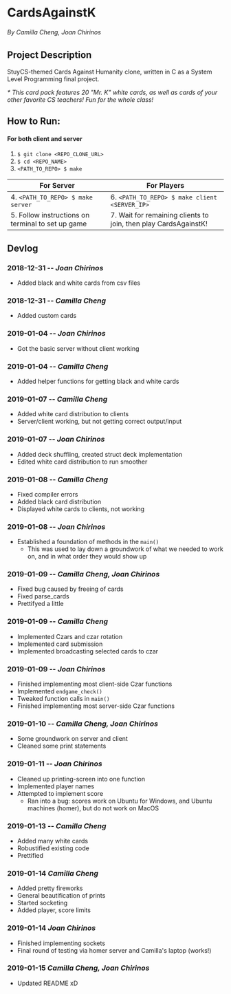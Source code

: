 # CardsAgainstK
###### By Camilla Cheng, Joan Chirinos

## Project Description
StuyCS-themed Cards Against Humanity clone, written in C as a System Level Programming final project.

*\* This card pack features 20 "Mr. K" white cards, as well as cards of your other favorite CS teachers! Fun for the whole class!*

## How to Run:
#### For both client and server
1. ```$ git clone <REPO_CLONE_URL>```
2. ```$ cd <REPO_NAME>```
3. ```<PATH_TO_REPO> $ make```

|                     For Server                    |                           For Players                           |
| ------------------------------------------------- | --------------------------------------------------------------- |
|       4.  ```<PATH_TO_REPO> $ make server```      |        6. ```<PATH_TO_REPO> $ make client <SERVER_IP>```        |
| 5. Follow instructions on terminal to set up game | 7. Wait for remaining clients to join, then play CardsAgainstK! |

## Devlog
### 2018-12-31 -- _Joan Chirinos_
- Added black and white cards from csv files
### 2018-12-31 -- _Camilla Cheng_
- Added custom cards
### 2019-01-04 -- _Joan Chirinos_
- Got the basic server without client working
### 2019-01-04 -- _Camilla Cheng_
- Added helper functions for getting black and white cards
### 2019-01-07 -- _Camilla Cheng_
- Added white card distribution to clients
- Server/client working, but not getting correct output/input
### 2019-01-07 -- _Joan Chirinos_
- Added deck shuffling, created struct deck implementation
- Edited white card distribution to run smoother
### 2019-01-08 -- _Camilla Cheng_
- Fixed compiler errors
- Added black card distribution
- Displayed white cards to clients, not working
### 2019-01-08 -- _Joan Chirinos_
- Established a foundation of methods in the ```main()```
  - This was used to lay down a groundwork of what we needed to work on, and in what order they would show up
### 2019-01-09 -- _Camilla Cheng, Joan Chirinos_
- Fixed bug caused by freeing of cards
- Fixed parse_cards
- Prettifyed a little
### 2019-01-09 -- _Camilla Cheng_
- Implemented Czars and czar rotation
- Implemented card submission
- Implemented broadcasting selected cards to czar
### 2019-01-09 -- _Joan Chirinos_
- Finished implementing most client-side Czar functions
- Implemented ```endgame_check()```
- Tweaked function calls in ```main()```
- Finished implementing most server-side Czar functions
### 2019-01-10 -- _Camilla Cheng, Joan Chirinos_
- Some groundwork on server and client
- Cleaned some print statements
### 2019-01-11 -- _Joan Chirinos_
- Cleaned up printing-screen into one function
- Implemented player names
- Attempted to implement score
  - Ran into a bug: scores work on Ubuntu for Windows, and Ubuntu machines (homer), but do not work on MacOS
### 2019-01-13 -- _Camilla Cheng_
- Added many white cards
- Robustified existing code
- Prettified
### 2019-01-14 _Camilla Cheng_
- Added pretty fireworks
- General beautification of prints
- Started socketing
- Added player, score limits
### 2019-01-14 _Joan Chirinos_
- Finished implementing sockets
- Final round of testing via homer server and Camilla's laptop (works!)
### 2019-01-15 _Camilla Cheng, Joan Chirinos_
- Updated README xD
